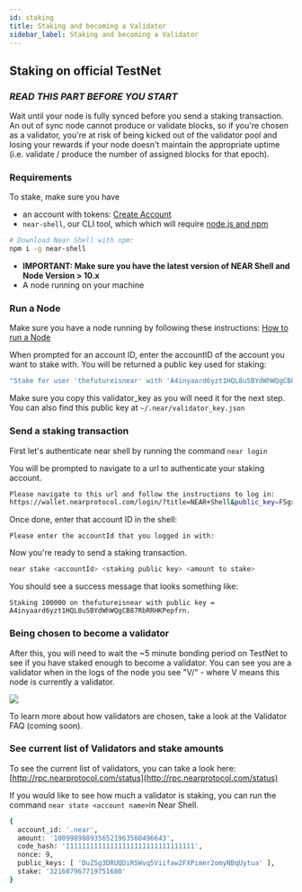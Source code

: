 ```yaml
---
id: staking
title: Staking and becoming a Validator
sidebar_label: Staking and becoming a Validator
---
```


## Staking on official TestNet

### _READ THIS PART BEFORE YOU START_

Wait until your node is fully synced before you send a staking transaction. An out of sync node cannot produce or validate blocks, so if you're chosen as a validator, you're at risk of being kicked out of the validator pool and losing your rewards if your node doesn't maintain the appropriate uptime \(i.e. validate / produce the number of assigned blocks for that epoch\).

### Requirements

To stake, make sure you have

* an account with tokens: [Create Account](local-setup/)
* `near-shell`, our CLI tool, which which will require [node.js and npm](https://www.npmjs.com/get-npm)

```bash 
# Download Near Shell with npm: 
npm i -g near-shell
```

* **IMPORTANT: Make sure you have the latest version of NEAR Shell and Node Version &gt; 10.x**
* A node running on your machine

### Run a Node

Make sure you have a node running by following these instructions: [How to run a Node](local-setup/running-testnet)

When prompted for an account ID, enter the accountID of the account you want to stake with. You will be returned a public key used for staking:

```bash
"Stake for user 'thefutureisnear' with 'A4inyaard6yzt1HQL8u5BYdWhWQgCB87RbRRHKPepfrn'"
```

Make sure you copy this validator\_key as you will need it for the next step. You can also find this public key at `~/.near/validator_key.json`

### Send a staking transaction

First let's authenticate near shell by running the command `near login`

You will be prompted to navigate to a url to authenticate your staking account.

```bash
Please navigate to this url and follow the instructions to log in: 
https://wallet.nearprotocol.com/login/?title=NEAR+Shell&public_key=FSgxX7YwuCveCeYqsSAB3sD8dgdy3XBWztCQcEjimpaN
```

 Once done, enter that account ID in the shell:

```
Please enter the accountId that you logged in with:
```

Now you're ready to send a staking transaction.

```bash
near stake <accountId> <staking public key> <amount to stake>
```

You should see a success message that looks something like:

```text
Staking 100000 on thefutureisnear with public key = A4inyaard6yzt1HQL8u5BYdWhWQgCB87RbRRHKPepfrn.
```

### Being chosen to become a validator

After this, you will need to wait the ~5 minute bonding period on TestNet to see if you have staked enough to become a validator. You can see you are a validator when in the logs of the node you see "V/" - where V means this node is currently a validator.

![](assets/validators%20%281%29.png)

To learn more about how validators are chosen, take a look at the Validator FAQ \(coming soon\).

### See current list of Validators and stake amounts

To see the current list of validators, you can take a look here: [http://rpc.nearprotocol.com/status](http://rpc.nearprotocol.com/status)

If you would like to see how much a validator is staking, you can run the command `near state <account name>`in Near Shell.

```bash
{
  account_id: '.near',
  amount: '1009989889356521963560496643',
  code_hash: '11111111111111111111111111111111',
  nonce: 9,
  public_keys: [ 'DuZSg3DRUQDiR5Wvq5Viifaw2FXPimer2omyNBqUytua' ],
  stake: '321687967719751680'
}
```